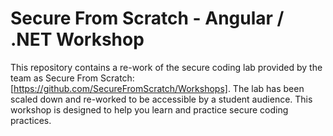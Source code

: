 # Secure From Scratch - Angular / .NET Workshop
This repository contains a re-work of the secure coding lab provided by the team as Secure From Scratch:[https://github.com/SecureFromScratch/Workshops]. The lab has been scaled down and re-worked to be accessible by a student audience. This workshop is designed to help you learn and practice secure coding practices.

